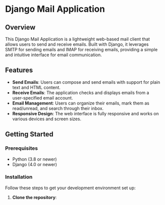 # Django Mail Application

## Overview

This Django Mail Application is a lightweight web-based mail client that allows users to send and receive emails. Built with Django, it leverages SMTP for sending emails and IMAP for receiving emails, providing a simple and intuitive interface for email communication.

## Features

- **Send Emails**: Users can compose and send emails with support for plain text and HTML content.
- **Receive Emails**: The application checks and displays emails from a user-specified email account.
- **Email Management**: Users can organize their emails, mark them as read/unread, and search through their inbox.
- **Responsive Design**: The web interface is fully responsive and works on various devices and screen sizes.

## Getting Started

### Prerequisites

- Python (3.8 or newer)
- Django (4.0 or newer)

### Installation

Follow these steps to get your development environment set up:

1. **Clone the repository**:
